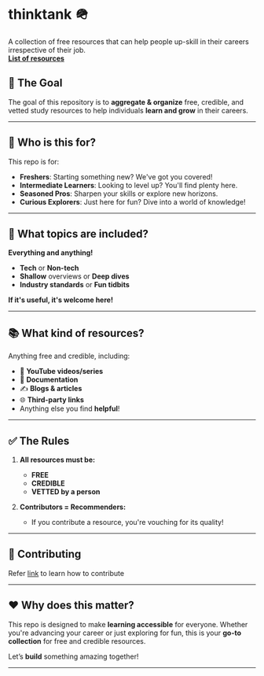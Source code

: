 # thinktank 🪖

A collection of free resources that can help people up-skill in their careers irrespective of their job.  
**[List of resources](./LIST.md)**

## 🚀 **The Goal**

The goal of this repository is to **aggregate & organize** free, credible, and vetted study resources to help individuals **learn and grow** in their careers.

---

## 🌟 **Who is this for?**

This repo is for:

- **Freshers**: Starting something new? We've got you covered!
- **Intermediate Learners**: Looking to level up? You'll find plenty here.
- **Seasoned Pros**: Sharpen your skills or explore new horizons.
- **Curious Explorers**: Just here for fun? Dive into a world of knowledge!

---

## 🧠 **What topics are included?**

**Everything and anything!**

- **Tech** or **Non-tech**
- **Shallow** overviews or **Deep dives**
- **Industry standards** or **Fun tidbits**

**If it's useful, it's welcome here!**

---

## 📚 **What kind of resources?**

Anything free and credible, including:

- 🎥 **YouTube videos/series**
- 📃 **Documentation**
- ✍️ **Blogs & articles**
- 🌐 **Third-party links**
- Anything else you find **helpful**!

---

## ✅ **The Rules**

1. **All resources must be:**

   - **FREE**
   - **CREDIBLE**
   - **VETTED by a person**

2. **Contributors = Recommenders:**
   - If you contribute a resource, you're vouching for its quality!

---

## 🤝 **Contributing**

Refer [link](./CONTRIBUTING.md) to learn how to contribute

---

## ❤️ **Why does this matter?**

This repo is designed to make **learning accessible** for everyone. Whether you're advancing your career or just exploring for fun, this is your **go-to collection** for free and credible resources.

Let’s **build** something amazing together!

---
